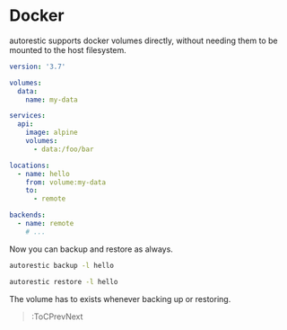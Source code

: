 # Docker

autorestic supports docker volumes directly, without needing them to be mounted to the host filesystem.

```yaml | docker-compose.yml
version: '3.7'

volumes:
  data:
    name: my-data

services:
  api:
    image: alpine
    volumes:
      - data:/foo/bar
```

```yaml | .autorestic.yml
locations:
  - name: hello
    from: volume:my-data
    to:
      - remote

backends:
  - name: remote
    # ...
```

Now you can backup and restore as always.

```bash
autorestic backup -l hello
```

```bash
autorestic restore -l hello
```

The volume has to exists whenever backing up or restoring.

> :ToCPrevNext
